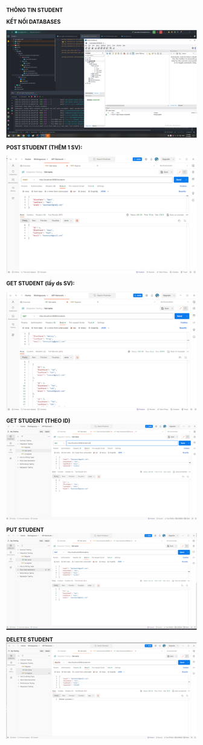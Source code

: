 **THÔNG TIN STUDENT**

**KẾT NỐI DATABASES**

![Alt text](img/2.png)

**POST STUDENT (THÊM 1 SV):**

![Alt text](img/api2.png)

**GET STUDENT (lấy ds SV):**

![Alt text](img/api1.png)


**GET STUDENT (THEO ID)**
![Alt text](img/api5.png)

**PUT STUDENT**
![Alt text](img/api6.png)

**DELETE STUDENT**
![Alt text](img/api7.png)
